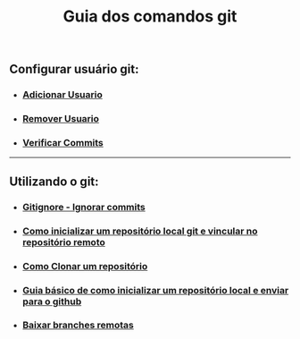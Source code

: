 <h1 align="center"> Guia dos comandos git </h1>

<br>

## Configurar usuário git:

- ### <a href="https://github.com/gladsonsimoes/git/blob/main/guias/arquives/adicionar_usuario.md"> Adicionar Usuario </a> <br>
- ### <a href="https://github.com/gladsonsimoes/git/blob/main/guias/arquives/remover_usuario.md"> Remover Usuario </a> <br>
- ### <a href="https://docs.github.com/pt/authentication/managing-commit-signature-verification/signing-commits"> Verificar Commits </a>
<hr>

## Utilizando o git:

- ### <a href="arquives/remover_alterações_futuras_gitingnore.md"> Gitignore - Ignorar commits </a>

- ### <a href="https://github.com/gladsonsimoes/git/blob/main/guias/arquives/como_inicializar_um%20reposit%C3%B3rio.md"> Como inicializar um repositório local git e vincular no repositório remoto </a><br>

- ### <a href="https://github.com/gladsonsimoes/git/blob/main/guias/arquives/git_clone.md">  Como Clonar um repositório </a><br>

- ### <a href="https://github.com/gladsonsimoes/git/blob/main/guias/arquives/adicionar_arquivos_no_repositorio_remoto.md"> Guia básico de como inicializar um repositório local e enviar para o github  </a><br>

- ### <a href="https://github.com/gladsonsimoes/git/blob/main/guias/arquives/merge_branch_remote.md"> Baixar branches remotas </a>


